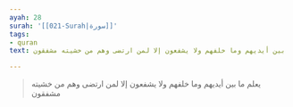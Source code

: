 ```yaml
---
ayah: 28
surah: '[[021-Surah|سورة]]'
tags:
- quran
text: يعلم ما بين أيديهم وما خلفهم ولا يشفعون إلا لمن ارتضى وهم من خشيته مشفقون

---
```

> يعلم ما بين أيديهم وما خلفهم ولا يشفعون إلا لمن ارتضى وهم من خشيته مشفقون
